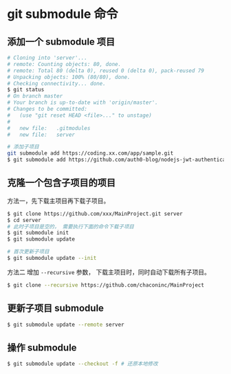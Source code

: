 # git submodule 命令

## 添加一个 submodule 项目
```sh
# Cloning into 'server'...
# remote: Counting objects: 80, done.
# remote: Total 80 (delta 0), reused 0 (delta 0), pack-reused 79
# Unpacking objects: 100% (80/80), done.
# Checking connectivity... done.
$ git status
# On branch master
# Your branch is up-to-date with 'origin/master'.
# Changes to be committed:
#   (use "git reset HEAD <file>..." to unstage)
#
# 	new file:   .gitmodules
# 	new file:   server

# 添加子项目
git submodule add https://coding.xx.com/app/sample.git
$ git submodule add https://github.com/auth0-blog/nodejs-jwt-authentication-sample.git server # 起别名

```

## 克隆一个包含子项目的项目
方法一，先下载主项目再下载子项目。
```sh
$ git clone https://github.com/xxx/MainProject.git server
$ cd server
# 此时子项目是空的， 需要执行下面的命令下载子项目
$ git submodule init
$ git submodule update

# 首次更新子项目
$ git submodule update --init

```
方法二 增加 `--recursive` 参数， 下载主项目时，同时自动下载所有子项目。
```sh
$ git clone --recursive https://github.com/chaconinc/MainProject

```
## 更新子项目 submodule
```sh
$ git submodule update --remote server
```
## 操作 submodule
```sh
$ git submodule update --checkout -f # 还原本地修改
```
